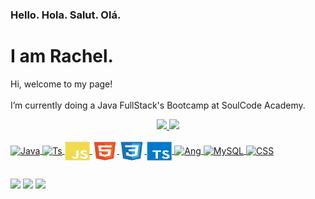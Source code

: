 ### Hello. Hola. Salut. Olá.

# I am Rachel.

Hi, welcome to my page!<br/><br/>
 I’m currently doing a Java FullStack's Bootcamp at SoulCode Academy.<br/>
 
 <div align="center">
  <a href="https://github.com/rachel1986">
  <img height="180em" src="https://github-readme-stats.vercel.app/api?username=rachel1986&show_icons=true&theme=dracula&include_all_commits=true&count_private=true"/>
  <img height="180em" src="https://github-readme-stats.vercel.app/api/top-langs/?username=rachel1986&layout=compact&langs_count=7&theme=dracula"/>
</div>
<div style="display: inline_block"><br>
  <img align="center" alt="Java" height="45" width="55" src="https://cdn.jsdelivr.net/gh/devicons/devicon/icons/java/java-original-wordmark.svg" />  
  <img align="center" alt="Ts" height="30" width="40" src="https://cdn.jsdelivr.net/gh/devicons/devicon/icons/spring/spring-original.svg" />          
  <img align="center" alt="Js" height="30" width="40" src="https://raw.githubusercontent.com/devicons/devicon/master/icons/javascript/javascript-plain.svg">
  <img align="center" alt="HTML" height="30" width="40" src="https://raw.githubusercontent.com/devicons/devicon/master/icons/html5/html5-original.svg">
  <img align="center" alt="CSS" height="30" width="40" src="https://raw.githubusercontent.com/devicons/devicon/master/icons/css3/css3-original.svg">
  <img align="center" alt="Ts" height="30" width="40" src="https://raw.githubusercontent.com/devicons/devicon/master/icons/typescript/typescript-plain.svg">
  <img align="center" alt="Ang" height="35" width="45" src="https://cdn.jsdelivr.net/gh/devicons/devicon/icons/angularjs/angularjs-original.svg" />  
  <img align="center" alt="MySQL" height="30" width="40" src="https://cdn.jsdelivr.net/gh/devicons/devicon/icons/mysql/mysql-original.svg" />  
  <img align="center" alt="CSS" height="30" width="40" src="https://cdn.jsdelivr.net/gh/devicons/devicon/icons/firebase/firebase-plain.svg" />
          
      
          

</div>
  
  ##
  
  <div> 
   <a href="https://www.instagram.com/rachelguzman86/" target="_blank"><img src="https://img.shields.io/badge/-Instagram-%23E4405F?style=for-the-badge&logo=instagram&logoColor=white" target="_blank"></a> 
  <a href = "mailto:guzmanvalenciorachel@gmail.com"><img src="https://img.shields.io/badge/-Gmail-%23333?style=for-the-badge&logo=gmail&logoColor=white" target="_blank"></a>
  <a href="https://www.linkedin.com/in/rachel-guzman-valencio/" target="_blank"><img src="https://img.shields.io/badge/-LinkedIn-%230077B5?style=for-the-badge&logo=linkedin&logoColor=white" target="_blank"></a>  
</div>


